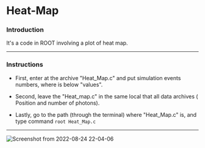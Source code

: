 # Heat-Map

### Introduction

It's a code in ROOT  involving a plot of heat map.

-----------------------------------------------------------------------------

### Instructions

-  First, enter at the archive "Heat_Map.c" and put simulation events numbers, where is below "values".

-  Second, leave the "Heat_map.c" in the same local that all data  archives ( Position and number of photons).

-  Lastly, go to the path (through the terminal) where "Heat_Map.c" is, and type command `root Heat_Map.c`

-----------------------------------------------------------------------------


![Screenshot from 2022-08-24 22-04-06](https://user-images.githubusercontent.com/102261011/186550870-891d0bb5-d6b1-416e-8905-b7143a689905.png)
